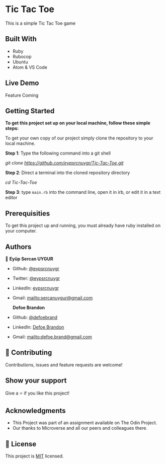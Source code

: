 # Tic Tac Toe

This is a simple Tic Tac Toe game

## Built With

-   Ruby
-   Rubocop
-   Ubuntu
-   Atom & VS Code

## Live Demo

 Feature Coming

## Getting Started

**To get this project set up on your local machine, follow these simple steps:**

To get your own copy of our project simply clone the repository to your local machine.

**Step 1**: Type the following command into a git shell

_git clone <https://github.com/eypsrcnuygr/Tic-Tac-Toe.git>_

**Step 2**: Direct a terminal into the cloned repository directory

_cd Tic-Tac-Toe_

**Step 3**: type `main.rb` into the command line, open it in irb, or edit it in a text editor

## Prerequisities

To get this project up and running, you must already have ruby installed on your computer.

## Authors

👤 **Eyüp Sercan UYGUR**

-   Github: [@eypsrcnuygr](https://github.com/eypsrcnuygr)
-   Twitter: [@eypsrcnuygr](https://twitter.com/eypsrcnuygr)
-   LinkedIn: [eypsrcnuygr](https://www.linkedin.com/in/eypsrcnuygr/)
-   Gmail: <mailto:sercanuygur@gmail.com>

    **Defoe Brandon**

-   Github: [@defoebrand](https://github.com/defoebrand)
-   LinkedIn: [Defoe Brandon](https://www.linkedin.com/in/defoebrand/)
-   Gmail: <mailto:defoe.brand@gmail.com>

## 🤝 Contributing

Contributions, issues and feature requests are welcome!

## Show your support

Give a ⭐️ if you like this project!

## Acknowledgments

-   This Project was part of an assignment available on The Odin Project.
-   Our thanks to Microverse and all our peers and colleagues there.

## 📝 License

This project is [MIT](lic.url) licensed.
